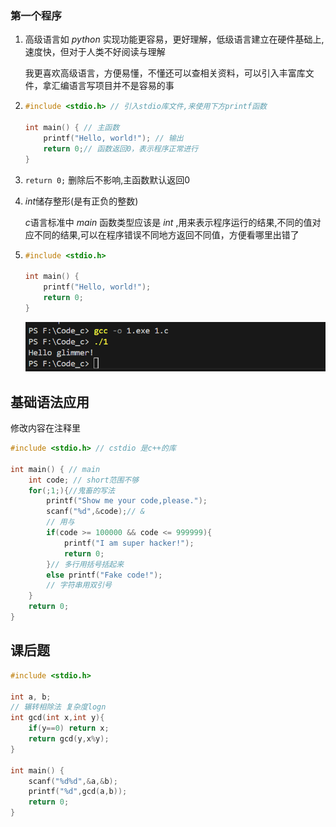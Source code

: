 ### 第一个程序

1. 高级语言如 $python$ 实现功能更容易，更好理解，低级语言建立在硬件基础上,速度快，但对于人类不好阅读与理解

   我更喜欢高级语言，方便易懂，不懂还可以查相关资料，可以引入丰富库文件，拿汇编语言写项目并不是容易的事

2. ```cpp
   #include <stdio.h> // 引入stdio库文件,来使用下方printf函数
   
   int main() { // 主函数
       printf("Hello, world!"); // 输出 
       return 0;// 函数返回0，表示程序正常进行
   }
   ```

3. ```return 0;``` 删除后不影响,主函数默认返回0

4. $int$储存整形(是有正负的整数) 

   $c$语言标准中 $main$ 函数类型应该是 $int$ ,用来表示程序运行的结果,不同的值对应不同的结果,可以在程序错误不同地方返回不同值，方便看哪里出错了

5. ```cpp
   #include <stdio.h>
   
   int main() {
       printf("Hello, world!");
       return 0;
   }
   ```

   ![成功代码](./image/image-20240921231419072.png)

## 基础语法应用

修改内容在注释里

```cpp
#include <stdio.h> // cstdio 是c++的库

int main() { // main
    int code; // short范围不够
    for(;1;){//鬼畜的写法
		printf("Show me your code,please.");
        scanf("%d",&code);// &
        // 用与
        if(code >= 100000 && code <= 999999){
            printf("I am super hacker!");
            return 0;
        }// 多行用括号括起来
        else printf("Fake code!");
        // 字符串用双引号
    }
    return 0;
}
```

## 课后题

```c
#include <stdio.h> 

int a, b;
// 辗转相除法 复杂度logn
int gcd(int x,int y){
    if(y==0) return x;
    return gcd(y,x%y);
}

int main() { 
    scanf("%d%d",&a,&b);
    printf("%d",gcd(a,b));
    return 0;
}
```

